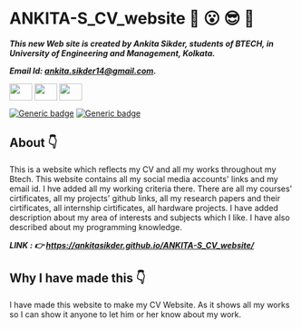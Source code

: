 # ANKITA-S_CV_website :star_struck: :open_mouth: :sunglasses: :facepunch:

***This new Web site is created by Ankita Sikder, students of BTECH, in University of Engineering and Management, Kolkata.***

***Email Id: ankita.sikder14@gmail.com.***

<p align="left">
<a href="https://www.facebook.com/ankita.sikder.104" target="blank"><img align="center" src="https://cdn.jsdelivr.net/npm/simple-icons@3.0.1/icons/facebook.svg" alt="" height="30" width="40" /></a>
<a href="https://www.instagram.com/ankita.sikder14" target="blank"><img align="center" src="https://cdn.jsdelivr.net/npm/simple-icons@3.0.1/icons/instagram.svg" alt="" height="30" width="40" /></a>
<a href="https://github.com/ankitasikder" target="blank"><img align="center" src="https://cdn.jsdelivr.net/npm/simple-icons@3.0.1/icons/github.svg" alt="" height="30" width="40" /></a>
</p>

[![Generic badge](https://img.shields.io/badge/intermediate-html5-red)](https://shields.io/) [![Generic badge](https://img.shields.io/badge/intermediate-css3-green)](https://shields.io/) 

## About :point_down:

<div align="justified">
  
This is a website which reflects my CV and all my works throughout my Btech. This website contains all my social media accounts' links and my email id. I hve added all my working criteria there. There are all my courses' cirtificates, all my projects' github links, all my research papers and their cirtificates, all internship cirtificates, all hardware projects. I have added description about my area of interests and subjects which I like. I have also described about my programming knowledge.

</div>

***LINK : :point_right: https://ankitasikder.github.io/ANKITA-S_CV_website/***
  
## Why I have made this :point_down:

<div align="justified">

I have made this website to make my CV Website. As it shows all my works so I can show it anyone to let him or her know about my work. 
  
</div>
     



